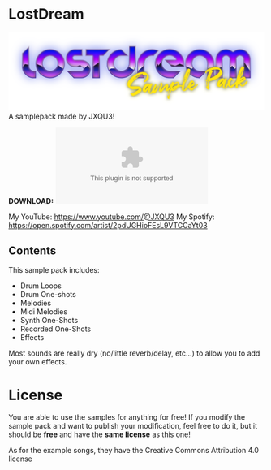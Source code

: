 # LostDream
![LostDream](lostdream.png)
A samplepack made by JXQU3!

**DOWNLOAD:** ![Click](https://github.com/jxqu3/lostdream-samplepack/archive/refs/heads/master.zip) 

My YouTube: https://www.youtube.com/@JXQU3
My Spotify: https://open.spotify.com/artist/2pdUGHioFEsL9VTCCaYt03

## Contents
This sample pack includes:
- Drum Loops
- Drum One-shots
- Melodies
- Midi Melodies
- Synth One-Shots
- Recorded One-Shots
- Effects

Most sounds are really dry (no/little reverb/delay, etc...) to allow you to add your own effects.

# License
You are able to use the samples for anything for free!
If you modify the sample pack and want to publish your modification, feel free to do it, but it should be **free** and have the **same license** as this one!

As for the example songs, they have the Creative Commons Attribution 4.0 license